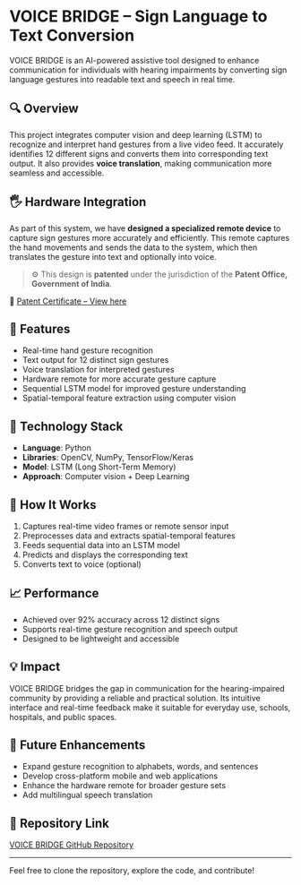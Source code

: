 # VOICE BRIDGE – Sign Language to Text Conversion

VOICE BRIDGE is an AI-powered assistive tool designed to enhance communication for individuals with hearing impairments by converting sign language gestures into readable text and speech in real time.

## 🔍 Overview

This project integrates computer vision and deep learning (LSTM) to recognize and interpret hand gestures from a live video feed. It accurately identifies 12 different signs and converts them into corresponding text output. It also provides **voice translation**, making communication more seamless and accessible.

## 🖐️ Hardware Integration

As part of this system, we have **designed a specialized remote device** to capture sign gestures more accurately and efficiently. This remote captures the hand movements and sends the data to the system, which then translates the gesture into text and optionally into voice.

> ⚙️ This design is **patented** under the jurisdiction of the **Patent Office, Government of India**.

📄 [Patent Certificate – View here](https://drive.google.com/file/d/1Mms0lpSUdlNUe8PcOf89ni99fdxtFIPP/view?usp=sharing)

## 🎯 Features

- Real-time hand gesture recognition
- Text output for 12 distinct sign gestures
- Voice translation for interpreted gestures
- Hardware remote for more accurate gesture capture
- Sequential LSTM model for improved gesture understanding
- Spatial-temporal feature extraction using computer vision

## 🧠 Technology Stack

- **Language**: Python  
- **Libraries**: OpenCV, NumPy, TensorFlow/Keras  
- **Model**: LSTM (Long Short-Term Memory)  
- **Approach**: Computer vision + Deep Learning  

## 🚀 How It Works

1. Captures real-time video frames or remote sensor input
2. Preprocesses data and extracts spatial-temporal features
3. Feeds sequential data into an LSTM model
4. Predicts and displays the corresponding text
5. Converts text to voice (optional)

## 📈 Performance

- Achieved over 92% accuracy across 12 distinct signs
- Supports real-time gesture recognition and speech output
- Designed to be lightweight and accessible

## 💡 Impact

VOICE BRIDGE bridges the gap in communication for the hearing-impaired community by providing a reliable and practical solution. Its intuitive interface and real-time feedback make it suitable for everyday use, schools, hospitals, and public spaces.

## 📂 Future Enhancements

- Expand gesture recognition to alphabets, words, and sentences
- Develop cross-platform mobile and web applications
- Enhance the hardware remote for broader gesture sets
- Add multilingual speech translation

## 📎 Repository Link

[VOICE BRIDGE GitHub Repository](https://github.com/mahima16yadav/Voice-Bridge)

---

Feel free to clone the repository, explore the code, and contribute!
